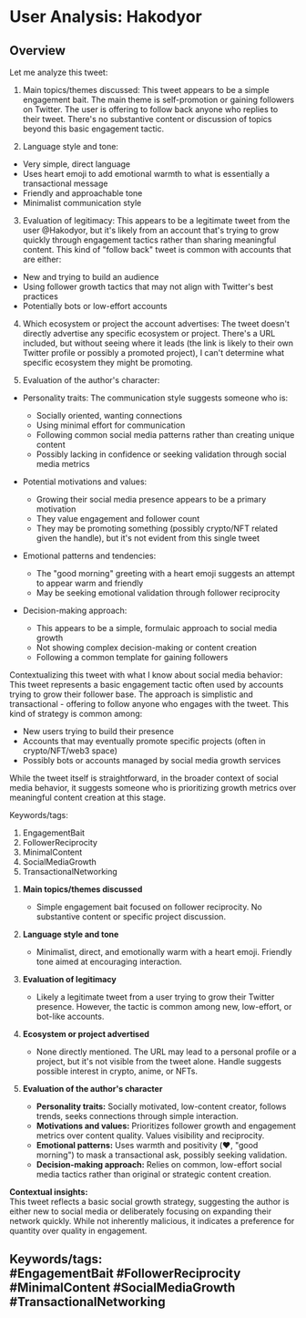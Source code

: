 # User Analysis: Hakodyor

## Overview

<think>
Let me analyze this tweet:

1. Main topics/themes discussed:
This tweet appears to be a simple engagement bait. The main theme is self-promotion or gaining followers on Twitter. The user is offering to follow back anyone who replies to their tweet. There's no substantive content or discussion of topics beyond this basic engagement tactic.

2. Language style and tone:
- Very simple, direct language
- Uses heart emoji to add emotional warmth to what is essentially a transactional message
- Friendly and approachable tone
- Minimalist communication style

3. Evaluation of legitimacy:
This appears to be a legitimate tweet from the user @Hakodyor, but it's likely from an account that's trying to grow quickly through engagement tactics rather than sharing meaningful content. This kind of "follow back" tweet is common with accounts that are either:
- New and trying to build an audience
- Using follower growth tactics that may not align with Twitter's best practices
- Potentially bots or low-effort accounts

4. Which ecosystem or project the account advertises:
The tweet doesn't directly advertise any specific ecosystem or project. There's a URL included, but without seeing where it leads (the link is likely to their own Twitter profile or possibly a promoted project), I can't determine what specific ecosystem they might be promoting.

5. Evaluation of the author's character:
- Personality traits: The communication style suggests someone who is:
  * Socially oriented, wanting connections
  * Using minimal effort for communication
  * Following common social media patterns rather than creating unique content
  * Possibly lacking in confidence or seeking validation through social media metrics

- Potential motivations and values: 
  * Growing their social media presence appears to be a primary motivation
  * They value engagement and follower count
  * They may be promoting something (possibly crypto/NFT related given the handle), but it's not evident from this single tweet

- Emotional patterns and tendencies:
  * The "good morning" greeting with a heart emoji suggests an attempt to appear warm and friendly
  * May be seeking emotional validation through follower reciprocity

- Decision-making approach:
  * This appears to be a simple, formulaic approach to social media growth
  * Not showing complex decision-making or content creation
  * Following a common template for gaining followers

Contextualizing this tweet with what I know about social media behavior:
This tweet represents a basic engagement tactic often used by accounts trying to grow their follower base. The approach is simplistic and transactional - offering to follow anyone who engages with the tweet. This kind of strategy is common among:
- New users trying to build their presence
- Accounts that may eventually promote specific projects (often in crypto/NFT/web3 space)
- Possibly bots or accounts managed by social media growth services

While the tweet itself is straightforward, in the broader context of social media behavior, it suggests someone who is prioritizing growth metrics over meaningful content creation at this stage.

Keywords/tags:
1. EngagementBait
2. FollowerReciprocity
3. MinimalContent
4. SocialMediaGrowth
5. TransactionalNetworking
</think>

1. **Main topics/themes discussed**  
   - Simple engagement bait focused on follower reciprocity. No substantive content or specific project discussion.

2. **Language style and tone**  
   - Minimalist, direct, and emotionally warm with a heart emoji. Friendly tone aimed at encouraging interaction.

3. **Evaluation of legitimacy**  
   - Likely a legitimate tweet from a user trying to grow their Twitter presence. However, the tactic is common among new, low-effort, or bot-like accounts.

4. **Ecosystem or project advertised**  
   - None directly mentioned. The URL may lead to a personal profile or a project, but it's not visible from the tweet alone. Handle suggests possible interest in crypto, anime, or NFTs.

5. **Evaluation of the author's character**  
   - **Personality traits:** Socially motivated, low-content creator, follows trends, seeks connections through simple interaction.
   - **Motivations and values:** Prioritizes follower growth and engagement metrics over content quality. Values visibility and reciprocity.
   - **Emotional patterns:** Uses warmth and positivity (❤️, "good morning") to mask a transactional ask, possibly seeking validation.
   - **Decision-making approach:** Relies on common, low-effort social media tactics rather than original or strategic content creation.

**Contextual insights:**  
This tweet reflects a basic social growth strategy, suggesting the author is either new to social media or deliberately focusing on expanding their network quickly. While not inherently malicious, it indicates a preference for quantity over quality in engagement.

**Keywords/tags:**  
#EngagementBait #FollowerReciprocity #MinimalContent #SocialMediaGrowth #TransactionalNetworking
---
